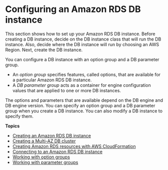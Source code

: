 # Configuring an Amazon RDS DB instance<a name="CHAP_RDS_Configuring"></a>

This section shows how to set up your Amazon RDS DB instance\. Before creating a DB instance, decide on the DB instance class that will run the DB instance\. Also, decide where the DB instance will run by choosing an AWS Region\. Next, create the DB instance\.

You can configure a DB instance with an option group and a DB parameter group\.
+ An *option group* specifies features, called options, that are available for a particular Amazon RDS DB instance\.
+ A *DB parameter group* acts as a container for engine configuration values that are applied to one or more DB instances\.

The options and parameters that are available depend on the DB engine and DB engine version\. You can specify an option group and a DB parameter group when you create a DB instance\. You can also modify a DB instance to specify them\.

**Topics**
+ [Creating an Amazon RDS DB instance](USER_CreateDBInstance.md)
+ [Creating a Multi\-AZ DB cluster](create-multi-az-db-cluster.md)
+ [Creating Amazon RDS resources with AWS CloudFormation](creating-resources-with-cloudformation.md)
+ [Connecting to an Amazon RDS DB instance](CHAP_CommonTasks.Connect.md)
+ [Working with option groups](USER_WorkingWithOptionGroups.md)
+ [Working with parameter groups](USER_WorkingWithParamGroups.md)